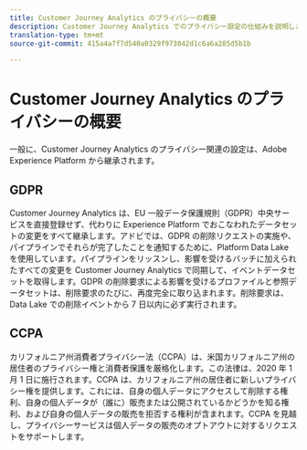 ```yaml
---
title: Customer Journey Analytics のプライバシーの概要
description: Customer Journey Analytics でのプライバシー設定の仕組みを説明します。
translation-type: tm+mt
source-git-commit: 415a4a7f7d540a0329f973042d1c6a6a285d5b1b

---
```



# Customer Journey Analytics のプライバシーの概要

一般に、Customer Journey Analytics のプライバシー関連の設定は、Adobe Experience Platform から継承されます。

## GDPR

Customer Journey Analytics は、EU 一般データ保護規則（GDPR）中央サービスを直接登録せず、代わりに Experience Platform でおこなわれたデータセットの変更をすべて継承します。アドビでは、GDPR の削除リクエストの実施や、パイプラインでそれらが完了したことを通知するために、Platform Data Lake を使用しています。パイプラインをリッスンし、影響を受けるバッチに加えられたすべての変更を Customer Journey Analytics で同期して、イベントデータセットを取得します。GDPR の削除要求による影響を受けるプロファイルと参照データセットは、削除要求のたびに、再度完全に取り込まれます。削除要求は、Data Lake での削除イベントから 7 日以内に必ず実行されます。

## CCPA

カリフォルニア州消費者プライバシー法（CCPA）は、米国カリフォルニア州の居住者のプライバシー権と消費者保護を厳格化します。この法律は、2020 年 1 月 1 日に施行されます。CCPA は、カリフォルニア州の居住者に新しいプライバシー権を提供します。これには、自身の個人データにアクセスして削除する権利、自身の個人データが（誰に）販売または公開されているかどうかを知る権利、および自身の個人データの販売を拒否する権利が含まれます。CCPA を見越し、プライバシーサービスは個人データの販売のオプトアウトに対するリクエストをサポートします。
